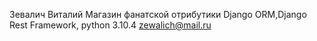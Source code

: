 Зевалич Виталий 
Магазин фанатской  отрибутики
Django ORM,Django Rest Framework, python 3.10.4
zewalich@mail.ru
